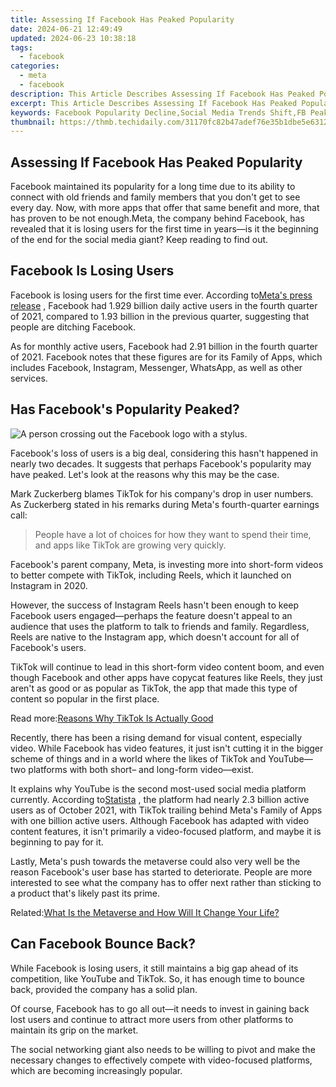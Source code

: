```yaml
---
title: Assessing If Facebook Has Peaked Popularity
date: 2024-06-21 12:49:49
updated: 2024-06-23 10:38:18
tags:
  - facebook
categories:
  - meta
  - facebook
description: This Article Describes Assessing If Facebook Has Peaked Popularity
excerpt: This Article Describes Assessing If Facebook Has Peaked Popularity
keywords: Facebook Popularity Decline,Social Media Trends Shift,FB Peak Analysis,Facebook Usage Insights,Online Platform Saturation,Social Networks Ebbing Flow,Massive User Growth Slowdown
thumbnail: https://thmb.techidaily.com/31170fc82b47adef76e35b1dbe5e6312865cece8cca3cd844fe92c1c213c87ec.jpg
---
```


## Assessing If Facebook Has Peaked Popularity

 Facebook maintained its popularity for a long time due to its ability to connect with old friends and family members that you don't get to see every day. Now, with more apps that offer that same benefit and more, that has proven to be not enough.Meta, the company behind Facebook, has revealed that it is losing users for the first time in years—is it the beginning of the end for the social media giant? Keep reading to find out.

## Facebook Is Losing Users

 Facebook is losing users for the first time ever. According to[Meta's press release](http://investor.fb.com/investor-news/press-release-details/2022/Meta-Reports-Fourth-Quarter-and-Full-Year-2021-Results/default.aspx) , Facebook had 1.929 billion daily active users in the fourth quarter of 2021, compared to 1.93 billion in the previous quarter, suggesting that people are ditching Facebook.

 As for monthly active users, Facebook had 2.91 billion in the fourth quarter of 2021\. Facebook notes that these figures are for its Family of Apps, which includes Facebook, Instagram, Messenger, WhatsApp, as well as other services.

## Has Facebook's Popularity Peaked?

![A person crossing out the Facebook logo with a stylus.](https://static1.makeuseofimages.com/wordpress/wp-content/uploads/2022/01/why-is-social-media-addictive.jpg)

 Facebook's loss of users is a big deal, considering this hasn't happened in nearly two decades. It suggests that perhaps Facebook's popularity may have peaked. Let's look at the reasons why this may be the case.

 Mark Zuckerberg blames TikTok for his company's drop in user numbers. As Zuckerberg stated in his remarks during Meta's fourth-quarter earnings call:

> People have a lot of choices for how they want to spend their time, and apps like TikTok are growing very quickly.

 Facebook's parent company, Meta, is investing more into short-form videos to better compete with TikTok, including Reels, which it launched on Instagram in 2020.

 However, the success of Instagram Reels hasn't been enough to keep Facebook users engaged—perhaps the feature doesn't appeal to an audience that uses the platform to talk to friends and family. Regardless, Reels are native to the Instagram app, which doesn't account for all of Facebook's users.

 TikTok will continue to lead in this short-form video content boom, and even though Facebook and other apps have copycat features like Reels, they just aren't as good or as popular as TikTok, the app that made this type of content so popular in the first place.

 Read more:[Reasons Why TikTok Is Actually Good](https://www.makeuseof.com/reasons-why-tiktok-is-actually-good/)

 Recently, there has been a rising demand for visual content, especially video. While Facebook has video features, it just isn't cutting it in the bigger scheme of things and in a world where the likes of TikTok and YouTube—two platforms with both short– and long-form video—exist.

 It explains why YouTube is the second most-used social media platform currently. According to[Statista](https://www.statista.com/statistics/272014/global-social-networks-ranked-by-number-of-users/) , the platform had nearly 2.3 billion active users as of October 2021, with TikTok trailing behind Meta's Family of Apps with one billion active users. Although Facebook has adapted with video content features, it isn't primarily a video-focused platform, and maybe it is beginning to pay for it.

 Lastly, Meta's push towards the metaverse could also very well be the reason Facebook's user base has started to deteriorate. People are more interested to see what the company has to offer next rather than sticking to a product that's likely past its prime.

 Related:[What Is the Metaverse and How Will It Change Your Life?](https://www.makeuseof.com/what-is-the-metaverse-will-it-change-your-life/)

## Can Facebook Bounce Back?

 While Facebook is losing users, it still maintains a big gap ahead of its competition, like YouTube and TikTok. So, it has enough time to bounce back, provided the company has a solid plan.

 Of course, Facebook has to go all out—it needs to invest in gaining back lost users and continue to attract more users from other platforms to maintain its grip on the market.

 The social networking giant also needs to be willing to pivot and make the necessary changes to effectively compete with video-focused platforms, which are becoming increasingly popular.


<ins class="adsbygoogle"
     style="display:block"
     data-ad-format="autorelaxed"
     data-ad-client="ca-pub-7571918770474297"
     data-ad-slot="1223367746"></ins>



<ins class="adsbygoogle"
     style="display:block"
     data-ad-client="ca-pub-7571918770474297"
     data-ad-slot="8358498916"
     data-ad-format="auto"
     data-full-width-responsive="true"></ins>
